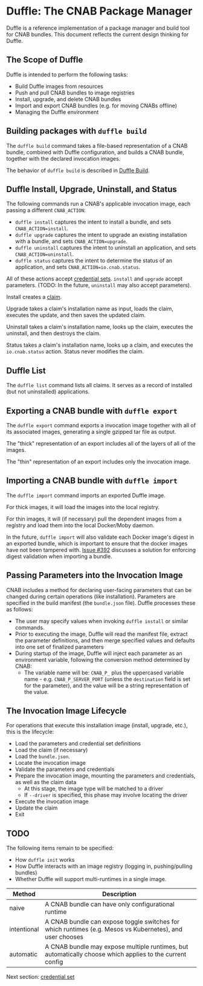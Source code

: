 # Duffle: The CNAB Package Manager

Duffle is a reference implementation of a package manager and build tool for CNAB bundles. This document reflects the current design thinking for Duffle.

## The Scope of Duffle

Duffle is intended to perform the following tasks:

- Build Duffle images from resources
- Push and pull CNAB bundles to image registries
- Install, upgrade, and delete CNAB bundles
- Import and export CNAB bundles (e.g. for moving CNABs offline)
- Managing the Duffle environment

## Building packages with `duffle build`

The `duffle build` command takes a file-based representation of a CNAB bundle, combined with Duffle configuration, and builds a CNAB bundle, together with the declared invocation images.

The behavior of `duffle build` is described in [Duffle Build](203-duffle-build.md).

## Duffle Install, Upgrade, Uninstall, and Status

The following commands run a CNAB's applicable invocation image, each passing a different `CNAB_ACTION`:

- `duffle install` captures the intent to install a bundle, and sets `CNAB_ACTION=install`.
- `duffle upgrade` captures the intent to upgrade an existing installation with a bundle, and sets `CNAB_ACTION=upgrade`.
- `duffle uninstall` captures the intent to uninstall an application, and sets `CNAB_ACTION=uninstall`.
- `duffle status` captures the intent to determine the status of an application, and sets `CNAB_ACTION=io.cnab.status`.

All of these actions accept [credential sets](201-credentialsets.md). `install` and `upgrade` accept parameters. (TODO: In the future, `uninstall` may also accept parameters).

Install creates a [claim](104-claims.md).

Upgrade takes a claim's installation name as input, loads the claim, executes the update, and then saves the updated claim.

Uninstall takes a claim's installation name, looks up the claim, executes the uninstall, and then destroys the claim.

Status takes a claim's installation name, looks up a claim, and executes the `io.cnab.status` action. Status never modifies the claim.

## Duffle List

The `duffle list` command lists all claims. It serves as a record of installed (but not uninstalled) applications.

## Exporting a CNAB bundle with `duffle export`

The `duffle export` command exports a invocation image together with all of its associated images, generating a single gzipped tar file as output.

The "thick" representation of an export includes all of the layers of all of the images.

The "thin" representation of an export includes only the invocation image.

## Importing a CNAB bundle with `duffle import`

The `duffle import` command imports an exported Duffle image.

For thick images, it will load the images into the local registry.

For thin images, it will (if necessary) pull the dependent images from a registry and load them into the local Docker/Moby daemon.

In the future, `duffle import` will also validate each Docker image's digest in an exported bundle, which is important to ensure that the docker images have not been tampered with. [Issue #392](https://github.com/deislabs/duffle/issues/392) discusses a solution for enforcing digest validation when importing a bundle.

## Passing Parameters into the Invocation Image

CNAB includes a method for declaring user-facing parameters that can be changed during certain operations (like installation). Parameters are specified in the build manifest (the `bundle.json` file). Duffle processes these as follows:

- The user may specify values when invoking `duffle install` or similar commands.
- Prior to executing the image, Duffle will read the manifest file, extract the parameter definitions, and then merge specified values and defaults into one set of finalized parameters
- During startup of the image, Duffle will inject each parameter as an environment variable, following the conversion method determined by CNAB:
  - The variable name will be: `CNAB_P_` plus the uppercased variable name - e.g. `CNAB_P_SERVER_PORT` (unless the `destination` field is set for the parameter), and the value will be a string representation of the value.

## The Invocation Image Lifecycle

For operations that execute this installation image (install, upgrade, etc.), this is the lifecycle:

- Load the parameters and credential set definitions
- Load the claim (if necessary)
- Load the `bundle.json`.
- Locate the invocation image
- Validate the parameters and credentials
- Prepare the invocation image, mounting the parameters and credentials, as well as the claim data
  - At this stage, the image type will be matched to a driver
  - If `--driver` is specified, this phase may involve locating the driver
- Execute the invocation image
- Update the claim
- Exit

## TODO

The following items remain to be specified:

- How `duffle init` works
- How Duffle interacts with an image registry (logging in, pushing/pulling bundles)
- Whether Duffle will support multi-runtimes in a single image.

| Method | Description |
| --- | --- |
| naive | A CNAB bundle can have only configurational runtime |
| intentional | A CNAB bundle can expose toggle switches for which runtimes (e.g. Mesos vs Kubernetes), and user chooses |
| automatic | A CNAB bundle may expose multiple runtimes, but automatically choose which applies to the current config |

Next section: [credential set](201-credentialset.md)
